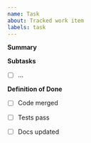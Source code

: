 ```yaml
---
name: Task
about: Tracked work item
labels: task
---
```


**Summary**

**Subtasks**
- [ ] ...

**Definition of Done**
- [ ] Code merged
- [ ] Tests pass
- [ ] Docs updated

